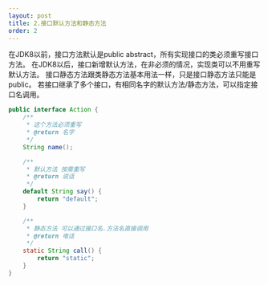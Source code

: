```yaml
---
layout: post
title: 2.接口默认方法和静态方法
order: 2
---
```


在JDK8以前，接口方法默认是public abstract，所有实现接口的类必须重写接口方法。
在JDK8以后，接口新增默认方法，在非必须的情况，实现类可以不用重写默认方法。
接口静态方法跟类静态方法基本用法一样，只是接口静态方法只能是public。 若接口继承了多个接口，有相同名字的默认方法/静态方法，可以指定接口名调用。

```java
public interface Action {
    /**
     * 这个方法必须重写
     * @return 名字
     */
    String name();

    /**
     * 默认方法 按需重写
     * @return 说话
     */
    default String say() {
        return "default";
    }

    /**
     * 静态方法 可以通过接口名.方法名直接调用
     * @return 电话
     */
    static String call() {
        return "static";
    }
}
```